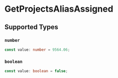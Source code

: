 # GetProjectsAliasAssigned


## Supported Types

### `number`

```typescript
const value: number = 9564.06;
```

### `boolean`

```typescript
const value: boolean = false;
```

